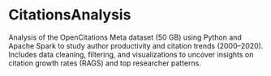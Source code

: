 # CitationsAnalysis
Analysis of the OpenCitations Meta dataset (50 GB) using Python and Apache Spark to study author productivity and citation trends (2000–2020). Includes data cleaning, filtering, and visualizations to uncover insights on citation growth rates (RAGS) and top researcher patterns.
